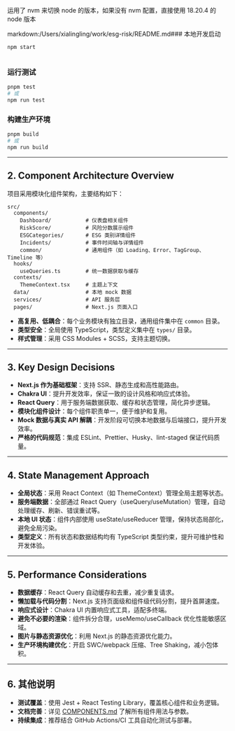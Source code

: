 运用了 nvm 来切换 node 的版本，如果没有 nvm 配置，直接使用 18.20.4 的 node 版本

markdown:/Users/xialingling/work/esg-risk/README.md### 本地开发启动

```
npm start


```

### 运行测试

```bash
pnpm test
# 或
npm run test
```

### 构建生产环境

```bash
pnpm build
# 或
npm run build
```

---

## 2. Component Architecture Overview

项目采用模块化组件架构，主要结构如下：

```
src/
  components/
    Dashboard/           # 仪表盘相关组件
    RiskScore/           # 风险分数展示组件
    ESGCategories/       # ESG 类别详情组件
    Incidents/           # 事件时间轴与详情组件
    common/              # 通用组件（如 Loading、Error、TagGroup、Timeline 等）
  hooks/
    useQueries.ts        # 统一数据获取与缓存
  contexts/
    ThemeContext.tsx     # 主题上下文
  data/                  # 本地 mock 数据
  services/              # API 服务层
  pages/                 # Next.js 页面入口
```

- **高复用、低耦合**：每个业务模块有独立目录，通用组件集中在 `common` 目录。
- **类型安全**：全局使用 TypeScript，类型定义集中在 `types/` 目录。
- **样式管理**：采用 CSS Modules + SCSS，支持主题切换。

---

## 3. Key Design Decisions

- **Next.js 作为基础框架**：支持 SSR、静态生成和高性能路由。
- **Chakra UI**：提升开发效率，保证一致的设计风格和响应式体验。
- **React Query**：用于服务端数据获取、缓存和状态管理，简化异步逻辑。
- **模块化组件设计**：每个组件职责单一，便于维护和复用。
- **Mock 数据与真实 API 解耦**：开发阶段可切换本地数据与后端接口，提升开发效率。
- **严格的代码规范**：集成 ESLint、Prettier、Husky、lint-staged 保证代码质量。

---

## 4. State Management Approach

- **全局状态**：采用 React Context（如 ThemeContext）管理全局主题等状态。
- **服务端数据**：全部通过 React Query（useQuery/useMutation）管理，自动处理缓存、刷新、错误重试等。
- **本地 UI 状态**：组件内部使用 useState/useReducer 管理，保持状态局部化，避免全局污染。
- **类型定义**：所有状态和数据结构均有 TypeScript 类型约束，提升可维护性和开发体验。

---

## 5. Performance Considerations

- **数据缓存**：React Query 自动缓存和去重，减少重复请求。
- **懒加载与代码分割**：Next.js 支持页面级和组件级代码分割，提升首屏速度。
- **响应式设计**：Chakra UI 内置响应式工具，适配多终端。
- **避免不必要的渲染**：组件拆分合理，useMemo/useCallback 优化性能敏感区域。
- **图片与静态资源优化**：利用 Next.js 的静态资源优化能力。
- **生产环境构建优化**：开启 SWC/webpack 压缩、Tree Shaking，减小包体积。

---

## 6. 其他说明

- **测试覆盖**：使用 Jest + React Testing Library，覆盖核心组件和业务逻辑。
- **文档完善**：详见 [COMPONENTS.md](./COMPONENTS.md) 了解所有组件用法与参数。
- **持续集成**：推荐结合 GitHub Actions/CI 工具自动化测试与部署。
